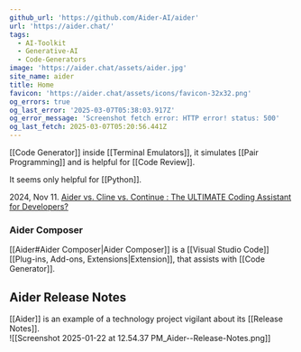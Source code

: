```yaml
---
github_url: 'https://github.com/Aider-AI/aider'
url: 'https://aider.chat/'
tags:
  - AI-Toolkit
  - Generative-AI
  - Code-Generators
image: 'https://aider.chat/assets/aider.jpg'
site_name: aider
title: Home
favicon: 'https://aider.chat/assets/icons/favicon-32x32.png'
og_errors: true
og_last_error: '2025-03-07T05:38:03.917Z'
og_error_message: 'Screenshot fetch error: HTTP error! status: 500'
og_last_fetch: 2025-03-07T05:20:56.441Z
---
```


[[Code Generator]] inside [[Terminal Emulators]], it simulates [[Pair Programming]] and is helpful for [[Code Review]].

It seems only helpful for [[Python]].

2024, Nov 11. [Aider vs. Cline vs. Continue : The ULTIMATE Coding Assistant for Developers?](https://youtu.be/wFWoSvLijSE?si=F5PQvRot8JCx-2Hg) 

### Aider Composer
[[Aider#Aider Composer|Aider Composer]] is a [[Visual Studio Code]] [[Plug-ins,  Add-ons,  Extensions|Extension]], that assists with [[Code Generator]].

## Aider Release Notes
[[Aider]] is an example of a technology project vigilant about its [[Release Notes]].  
![[Screenshot 2025-01-22 at 12.54.37 PM_Aider--Release-Notes.png]]
